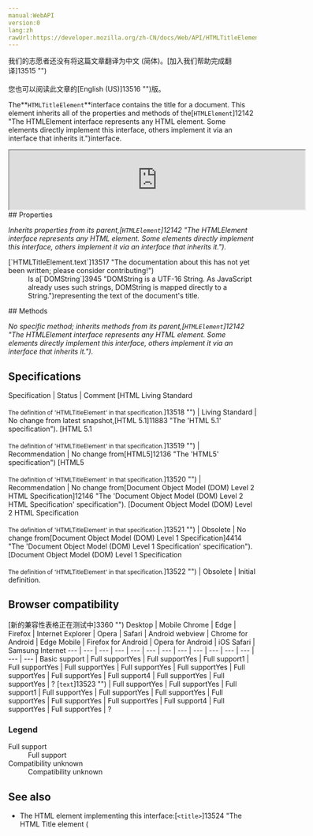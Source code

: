 ```yaml
---
manual:WebAPI
version:0
lang:zh
rawUrl:https://developer.mozilla.org/zh-CN/docs/Web/API/HTMLTitleElement
---
```




<bdi>我们的志愿者还没有将这篇文章翻译为<bdi>中文 (简体)</bdi>。[加入我们帮助完成翻译]13515 "")<br></br>您也可以阅读此文章的[English (US)]13516 "")版。</bdi>






The**`HTMLTitleElement`**interface contains the title for a document. This element inherits all of the properties and methods of the[`HTMLElement`]12142 "The HTMLElement interface represents any HTML element. Some elements directly implement this interface, others implement it via an interface that inherits it.")interface.

<iframe src='https://mdn.mozillademos.org/en-US/docs/Web/API/HTMLTitleElement$samples/inheritance_diagram?revision=1374124' width='600' height='120'></iframe>
## Properties<a name="Properties"></a>


<em>Inherits properties from its parent,[`HTMLElement`]12142 "The HTMLElement interface represents any HTML element. Some elements directly implement this interface, others implement it via an interface that inherits it.").</em>

<dl><dt>[`HTMLTitleElement.text`]13517 "The documentation about this has not yet been written; please consider contributing!")</dt><dd>Is a[`DOMString`]3945 "DOMString is a UTF-16 String. As JavaScript already uses such strings, DOMString is mapped directly to a String.")representing the text of the document&#39;s title.</dd></dl>
## Methods<a name="Methods"></a>


<em>No specific method; inherits methods from its parent,[`HTMLElement`]12142 "The HTMLElement interface represents any HTML element. Some elements directly implement this interface, others implement it via an interface that inherits it.").</em>


## Specifications<a name="Specifications"></a>
Specification | Status | Comment 
[HTML Living Standard<br></br><small>The definition of &#39;HTMLTitleElement&#39; in that specification.</small>]13518 "") | Living Standard | No change from latest snapshot,[HTML 5.1]11883 "The 'HTML 5.1' specification"). 
[HTML 5.1<br></br><small>The definition of &#39;HTMLTitleElement&#39; in that specification.</small>]13519 "") | Recommendation | No change from[HTML5]12136 "The 'HTML5' specification") 
[HTML5<br></br><small>The definition of &#39;HTMLTitleElement&#39; in that specification.</small>]13520 "") | Recommendation | No change from[Document Object Model (DOM) Level 2 HTML Specification]12146 "The 'Document Object Model (DOM) Level 2 HTML Specification' specification"). 
[Document Object Model (DOM) Level 2 HTML Specification<br></br><small>The definition of &#39;HTMLTitleElement&#39; in that specification.</small>]13521 "") | Obsolete | No change from[Document Object Model (DOM) Level 1 Specification]4414 "The 'Document Object Model (DOM) Level 1 Specification' specification"). 
[Document Object Model (DOM) Level 1 Specification<br></br><small>The definition of &#39;HTMLTitleElement&#39; in that specification.</small>]13522 "") | Obsolete | Initial definition. 


## Browser compatibility<a name="Browser_compatibility"></a>
[新的兼容性表格正在测试中<i></i>]3360 "")
<abbr>Desktop<i></i></abbr> | <abbr>Mobile<i></i></abbr> 
<abbr>Chrome<i></i></abbr> | <abbr>Edge<i></i></abbr> | <abbr>Firefox<i></i></abbr> | <abbr>Internet Explorer<i></i></abbr> | <abbr>Opera<i></i></abbr> | <abbr>Safari<i></i></abbr> | <abbr>Android webview<i></i></abbr> | <abbr>Chrome for Android<i></i></abbr> | <abbr>Edge Mobile<i></i></abbr> | <abbr>Firefox for Android<i></i></abbr> | <abbr>Opera for Android<i></i></abbr> | <abbr>iOS Safari<i></i></abbr> | <abbr>Samsung Internet<i></i></abbr> 
 ---  |  ---  |  ---  |  ---  |  ---  |  ---  |  ---  |  ---  |  ---  |  ---  |  ---  |  ---  |  ---  |  ---  | 
Basic support | <abbr>Full support</abbr>Yes | <abbr>Full support</abbr>Yes | <abbr>Full support</abbr>1 | <abbr>Full support</abbr>Yes | <abbr>Full support</abbr>Yes | <abbr>Full support</abbr>Yes | <abbr>Full support</abbr>Yes | <abbr>Full support</abbr>Yes | <abbr>Full support</abbr>Yes | <abbr>Full support</abbr>4 | <abbr>Full support</abbr>Yes | <abbr>Full support</abbr>Yes | <abbr>?</abbr> 
[`text`]13523 "") | <abbr>Full support</abbr>Yes | <abbr>Full support</abbr>Yes | <abbr>Full support</abbr>1 | <abbr>Full support</abbr>Yes | <abbr>Full support</abbr>Yes | <abbr>Full support</abbr>Yes | <abbr>Full support</abbr>Yes | <abbr>Full support</abbr>Yes | <abbr>Full support</abbr>Yes | <abbr>Full support</abbr>4 | <abbr>Full support</abbr>Yes | <abbr>Full support</abbr>Yes | <abbr>?</abbr> 


### Legend<a name="Legend"></a>
<dl><dt><abbr>Full support</abbr></dt><dd>Full support</dd><dt><abbr>Compatibility unknown</abbr></dt><dd>Compatibility unknown</dd></dl>

## See also<a name="See_also"></a>

* The HTML element implementing this interface:[`<title>`]13524 "The HTML Title element (<title>) defines the title of the document, shown in a browser's title bar or on the page's tab.").



## 文档标签和贡献者
**标签：**
* [API]50 "")
* [HTML DOM]6889 "")
* [Interface]3380 "")
* [Reference]3381 "")

**此页面的贡献者：**[fscholz]60 ""),[Sebastianz]4468 ""),[libbymc]5110 ""),[slimsag]12151 ""),[teoli]160 ""),[kscarfone]3900 ""),[ethertank]65 ""),[Sheppy]405 ""),[Jürgen Jeka]12870 ""),[ThomasACorey]12871 "")
**最后编辑者:**[fscholz]60 ""),<time>Apr 13, 2018, 4:41:17 AM</time>


